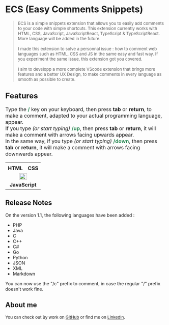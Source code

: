 # <b>ECS (Easy Comments Snippets)</b>

><font size="2">ECS is a simple snippets extension that allows you to easily add comments to your code with simple shortcuts. This extension currently works with HTML, CSS, JavaScript, JavaScriptReact, TypeScript & TypeScriptReact. More language will be added in the future.<br><br>
I made this extension to solve a personnal issue : how to comment web languages such as HTML, CSS and JS in the same easy and fast way. If you experiment the same issue, this extension got you covered. <br><br>
I aim to developp a more complete VScode extension that brings more features and a better UX Design, to make comments in every language as smooth as possible to create.</font>

## <font size="5"><b>Features</b></font>

<font size="3">Type the <font color="seagreen"><b>/</b></font> key on your keyboard, then press <b>tab</b> or <b>return</b>, to make a comment, adapted to your actual programming language, appear.<br>
If you type <i>(or start typing)</i> <font color="seagreen"><b>/up</b></font>, then press <b>tab</b> or <b>return</b>, it will make a comment with arrows facing upwards appear.<br>
In the same way, if you type <i>(or start typing)</i> <font color="seagreen"><b>/down</b></font>, then press <b>tab</b> or <b>return</b>, it will make a comment with arrows facing downwards appear.</font>

<table cellspacing="0" cellpadding="0" border="0">
<tr>
<td>
<center><img src="https://www.pixenli.com/image/p8O5vmuj" alt=""></center>
</td>
<td>
<center><img src="https://www.pixenli.com/image/uC2GBAk9" alt=""></center>
</td>
</tr>
<tr>
<td><center><b><font size="3">HTML</font></b></center></td>
<td><center><b><font size="3">CSS</font></b></center></td>
</tr>
<tr>
<td colspan="2">
<center><img src="https://www.pixenli.com/image/UaenXeFl" alt="" width="50%" height="50%"></center>
</td>
<tr>
<td colspan="2">
<center><b><font size="3">JavaScript</font></b></center>
</table>

## <b>Release Notes</b>

On the version 1.1, the following languages have been added :
* PHP
* Java
* C
* C++
* C#
* Go
* Python
* JSON
* XML
* Markdown

You can now use the "/c" prefix to comment, in case the regular "/" prefix doesn't work fine.
<br>

## <b>About me</b>

<font size="2">You can check out ùy work on [GitHub](https://github.com/LoicE5) or find me on [LinkedIn](https://www.linkedin.com/in/loic-etienne/)</font>.